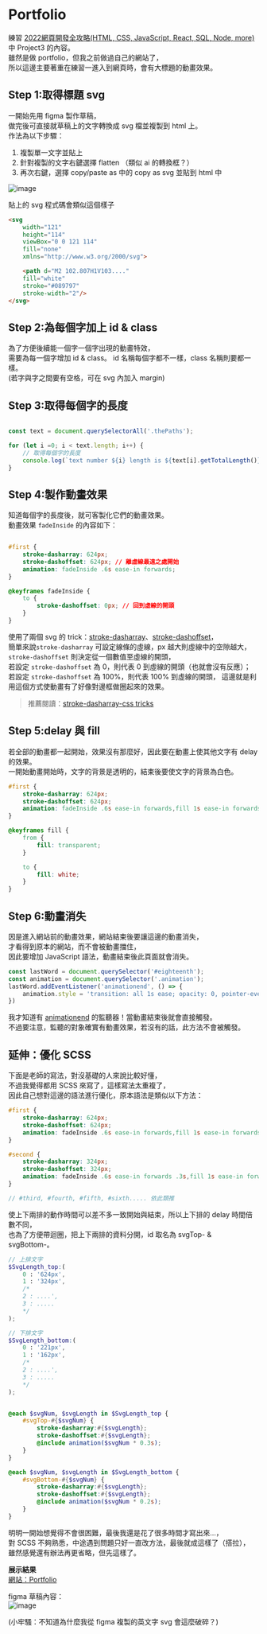# Portfolio
 練習 [2022網頁開發全攻略(HTML, CSS, JavaScript, React, SQL, Node, more)](https://www.udemy.com/course/html5-css3-z/) 中 Project3 的內容。  
 雖然是做 portfolio，但我之前做過自己的網站了，  
 所以這邊主要著重在練習一進入到網頁時，會有大標題的動畫效果。
 

## Step 1:取得標題 svg

一開始先用 figma 製作草稿，  
做完後可直接就草稿上的文字轉換成 svg 檔並複製到 html 上。  
作法為以下步驟：
1. 複製單一文字並貼上
2. 針對複製的文字右鍵選擇 flatten （類似 ai 的轉換框？）
3. 再次右鍵，選擇 copy/paste as 中的 copy as svg 並貼到 html 中

 ![image](https://github.com/Alice-nor/front-endPratice/blob/main/07-Portfolio/01.png)

貼上的 svg 程式碼會類似這個樣子

```html
<svg 
    width="121"
    height="114"
    viewBox="0 0 121 114"
    fill="none"
    xmlns="http://www.w3.org/2000/svg">

    <path d="M2 102.807H1V103...."
    fill="white"
    stroke="#089797"
    stroke-width="2"/>
</svg>
```

## Step 2:為每個字加上 id & class

為了方便後續能一個字一個字出現的動畫特效，  
需要為每一個字增加 id & class。
id 名稱每個字都不一樣，class 名稱則要都一樣。  
(若字與字之間要有空格，可在 svg 內加入 margin)


## Step 3:取得每個字的長度

```JavaScript

const text = document.querySelectorAll('.thePaths');

for (let i =0; i < text.length; i++) {
    // 取得每個字的長度
    console.log(`text number ${i} length is ${text[i].getTotalLength()}`);
}

```
## Step 4:製作動畫效果

知道每個字的長度後，就可客製化它們的動畫效果。  
動畫效果 `fadeInside` 的內容如下：

```css

#first {
    stroke-dasharray: 624px;
    stroke-dashoffset: 624px; // 離虛線最遠之處開始
    animation: fadeInside .6s ease-in forwards;
}

@keyframes fadeInside {
    to {
        stroke-dashoffset: 0px; // 回到虛線的開頭
    }
}
```

使用了兩個 svg 的 trick：[stroke-dasharray](https://developer.mozilla.org/en-US/docs/Web/SVG/Attribute/stroke-dasharray)、[stroke-dashoffset](https://developer.mozilla.org/zh-TW/docs/Web/SVG/Attribute/stroke-dashoffset)，  
簡單來說`stroke-dasharray` 可設定線條的虛線，px 越大則虛線中的空隙越大，  
`stroke-dashoffset` 則決定從一個數值至虛線的開頭，  
若設定 `stroke-dashoffset` 為 0，則代表 0 到虛線的開頭（也就會沒有反應）；  
若設定 `stroke-dashoffset` 為 100%，則代表 100% 到虛線的開頭，
這邊就是利用這個方式使動畫有了好像對邊框做圈起來的效果。

> 推薦閱讀：[stroke-dasharray-css tricks](https://css-tricks.com/almanac/properties/s/stroke-dasharray/)


## Step 5:delay 與 fill

若全部的動畫都一起開始，效果沒有那麼好，因此要在動畫上使其他文字有 delay 的效果。  
一開始動畫開始時，文字的背景是透明的，結束後要使文字的背景為白色。

```css
#first {
    stroke-dasharray: 624px;
    stroke-dashoffset: 624px;
    animation: fadeInside .6s ease-in forwards,fill 1s ease-in forwards 2s;
}

@keyframes fill {
    from {
        fill: transparent;
    }

    to {
        fill: white;
    }
}
```

## Step 6:動畫消失

因是進入網站前的動畫效果，網站結束後要讓這邊的動畫消失，  
才看得到原本的網站，而不會被動畫擋住，  
因此要增加 JavaScript 語法，動畫結束後此頁面就會消失。

```JavaScript
const lastWord = document.querySelector('#eighteenth');
const animation = document.querySelector('.animation');
lastWord.addEventListener('animationend', () => {
    animation.style = 'transition: all 1s ease; opacity: 0, pointer-events:none; display:none';
})
```

我才知道有 [animationend](https://www.runoob.com/jsref/event-animationend.html) 的監聽器！當動畫結束後就會直接觸發。  
不過要注意，監聽的對象確實有動畫效果，若沒有的話，此方法不會被觸發。

## 延伸：優化 SCSS

下面是老師的寫法，對沒基礎的人來說比較好懂，  
不過我覺得都用 SCSS 來寫了，這樣寫法太重複了，  
因此自己想對這邊的語法進行優化，原本語法是類似以下方法：

```SCSS
#first {
    stroke-dasharray: 624px;
    stroke-dashoffset: 624px;
    animation: fadeInside .6s ease-in forwards,fill 1s ease-in forwards 2.5s;
}

#second {
    stroke-dasharray: 324px;
    stroke-dashoffset: 324px;
    animation: fadeInside .6s ease-in forwards .3s,fill 1s ease-in forwards 2.5s;
}

// #third, #fourth, #fifth, #sixth..... 依此類推
```
使上下兩排的動作時間可以差不多一致開始與結束，所以上下排的 delay 時間倍數不同，  
也為了方便帶迴圈，把上下兩排的資料分開，id 取名為 svgTop- & svgBottom-。

```SCSS
// 上排文字
$SvgLength_top:(
    0 : '624px',
    1 : '324px',
    /* 
    2 : ....',
    3 : .....
    */
);

// 下排文字
$SvgLength_bottom:(
    0 : '221px',
    1 : '162px',
    /* 
    2 : ....',
    3 : .....
    */
);


@each $svgNum, $svgLength in $SvgLength_top {
    #svgTop-#{$svgNum} {
        stroke-dasharray:#{$svgLength};
        stroke-dashoffset:#{$svgLength};
        @include animation($svgNum * 0.3s);
    }
}

@each $svgNum, $svgLength in $SvgLength_bottom {
    #svgBottom-#{$svgNum} {
        stroke-dasharray:#{$svgLength};
        stroke-dashoffset:#{$svgLength};
        @include animation($svgNum * 0.2s);
    }
}
```

明明一開始想覺得不會很困難，最後我還是花了很多時間才寫出來...，  
對 SCSS 不夠熟悉，中途遇到問題只好一直改方法，最後就成這樣了（搭拉），  
雖然感覺還有辦法再更省略，但先這樣了。

**展示結果**  
[網站：Portfolio](https://alice-nor.github.io/front-endPratice/07-Portfolio/portfolio.html)

figma 草稿內容：  
![image](https://github.com/Alice-nor/front-endPratice/blob/main/07-Portfolio/portfolio.gif)

(小牢騷：不知道為什麼我從 figma 複製的英文字 svg 會這麼破碎？)